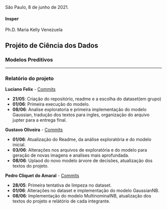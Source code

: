 São Paulo, 8 de junho de 2021.

#### Insper
Ph.D. Maria Kelly Venezuela

## Projéto de Ciência dos Dados
### Modelos Preditivos

---

### Relatório do projeto

**Luciano Felix** - [Commits](https://github.com/FelixLuciano/Fake-JobPosting-Prediction/commits?author=FelixLuciano)

- **21/05**: Criação do repositório, readme e a escolha do dataset(em grupo)
- **01/06**: Primeira execução do modelo.
- **08/06**: Analise exploratoria e primeira implementação do modelo Gaussian, tradução dos textos para ingles, organização do arquivo jupter para a entrega final.


**Gustavo Oliveira** - [Commits](https://github.com/FelixLuciano/Fake-JobPosting-Prediction/commits?author=gustavoeso)

- **01/06**: Atualização do Readme, da análise exploratória e do modelo inicial.
- **03/06**: Alterações nos arquivos de exploratória e do modelo para geração de novas imagens e analises mais aprofundada.
- **08/06**: Uplaod do novo modelo árvore de decisões, atualização dos textos do projeto.

**Pedro Cliquet do Amaral** - [Commits](https://github.com/FelixLuciano/Fake-JobPosting-Prediction/commits?author=pcliquet)

- **28/05**: Primeira tentativa de limpeza no dataset.
- **01/06**: Alterações no dataset e implementação do modelo GaussianNB.
- **08/06**: Implementação do modelo MultinominalNB, atualização dos textos do projeto e relátório de cada integrante.
